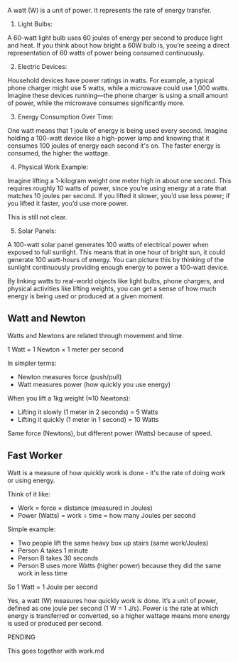 A watt (W) is a unit of power. It represents the rate of energy transfer.

1. Light Bulbs:

A 60-watt light bulb uses 60 joules of energy per second to produce light and heat. If you think about how bright a 60W bulb is, you’re seeing a direct representation of 60 watts of power being consumed continuously.

2. Electric Devices:

Household devices have power ratings in watts. For example, a typical phone charger might use 5 watts, while a microwave could use 1,000 watts. Imagine these devices running—the phone charger is using a small amount of power, while the microwave consumes significantly more.

3. Energy Consumption Over Time:

One watt means that 1 joule of energy is being used every second. Imagine holding a 100-watt device like a high-power lamp and knowing that it consumes 100 joules of energy each second it's on. The faster energy is consumed, the higher the wattage.

4. Physical Work Example:

Imagine lifting a 1-kilogram weight one meter high in about one second. This requires roughly 10 watts of power, since you’re using energy at a rate that matches 10 joules per second. If you lifted it slower, you’d use less power; if you lifted it faster, you’d use more power.

   This is still not clear.

5. Solar Panels:

A 100-watt solar panel generates 100 watts of electrical power when exposed to full sunlight. This means that in one hour of bright sun, it could generate 100 watt-hours of energy. You can picture this by thinking of the sunlight continuously providing enough energy to power a 100-watt device.

By linking watts to real-world objects like light bulbs, phone chargers, and physical activities like lifting weights, you can get a sense of how much energy is being used or produced at a given moment.

## Watt and Newton

Watts and Newtons are related through movement and time.

1 Watt = 1 Newton × 1 meter per second

In simpler terms:
- Newton measures force (push/pull)
- Watt measures power (how quickly you use energy)

When you lift a 1kg weight (≈10 Newtons):
- Lifting it slowly (1 meter in 2 seconds) = 5 Watts
- Lifting it quickly (1 meter in 1 second) = 10 Watts

Same force (Newtons), but different power (Watts) because of speed.

## Fast Worker

Watt is a measure of how quickly work is done - it's the rate of doing work or using energy.

Think of it like:
- Work = force × distance (measured in Joules)
- Power (Watts) = work ÷ time = how many Joules per second

Simple example:
- Two people lift the same heavy box up stairs (same work/Joules)
- Person A takes 1 minute
- Person B takes 30 seconds
- Person B uses more Watts (higher power) because they did the same work in less time

So 1 Watt = 1 Joule per second

Yes, a watt (W) measures how quickly work is done. It’s a unit of power, defined as one joule per second (1 W = 1 J/s). Power is the rate at which energy is transferred or converted, so a higher wattage means more energy is used or produced per second.

PENDING

This goes together with work.md
